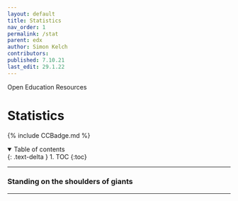 ```yaml
---
layout: default
title: Statistics
nav_order: 1
permalink: /stat
parent: edx
author: Simon Kelch
contributors: 
published: 7.10.21
last_edit: 29.1.22
---
```

Open Education Resources
# Statistics
{% include CCBadge.md %}

<details open markdown="block">
  <summary>
    Table of contents
  </summary>
  {: .text-delta }
1. TOC
{:toc}
</details>

---
### Standing on the shoulders of giants

---
